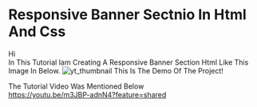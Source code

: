 # **Responsive Banner Sectnio In Html And Css**
Hi <br>
In This Tutorial Iam Creating A Responsive Banner Section Html Like This Image In Below.
![yt_thumbnail](https://github.com/mohdalthafne/Responsive-Banner-Section-In-Html-And-Css/assets/104372337/bf9cc5d7-9574-4929-9a7a-f804f9266ed5)
This Is The Demo Of The Project!

The Tutorial Video Was Mentioned Below <br>
https://youtu.be/m3JBP-adnN4?feature=shared
